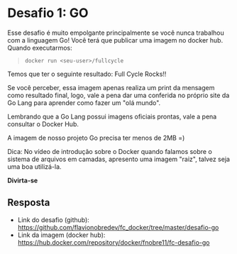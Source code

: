 # Desafio 1: GO

Esse desafio é muito empolgante principalmente se você nunca trabalhou com a linguagem Go! Você terá que publicar uma imagem no docker hub. Quando executarmos:

> `docker run <seu-user>/fullcycle`

Temos que ter o seguinte resultado: Full Cycle Rocks!!

Se você perceber, essa imagem apenas realiza um print da mensagem como resultado final, logo, vale a pena dar uma conferida no próprio site da Go Lang para aprender como fazer um "olá mundo".

Lembrando que a Go Lang possui imagens oficiais prontas, vale a pena consultar o Docker Hub.

A imagem de nosso projeto Go precisa ter menos de 2MB =)

Dica: No vídeo de introdução sobre o Docker quando falamos sobre o sistema de arquivos em camadas, apresento uma imagem "raiz", talvez seja uma boa utilizá-la.

<b>Divirta-se</b>

## Resposta

- Link do desafio (github): https://github.com/flavionobredev/fc_docker/tree/master/desafio-go
- Link da imagem (docker hub): https://hub.docker.com/repository/docker/fnobre11/fc-desafio-go
